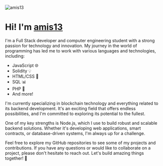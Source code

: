 ![amis13](https://pbs.twimg.com/profile_banners/240195013/1678865581/1500x500)

# Hi! I'm [amis13](https://amis13.github.io/)

I'm a Full Stack developer and computer engineering student with a strong passion for technology and innovation. My journey in the world of programming has led me to work with various languages and technologies, including:

- JavaScript 🌐
- Solidity 💡
- HTML/CSS 🎨
- SQL 📊
- PHP 🚀
- And more!

I'm currently specializing in blockchain technology and everything related to its backend development. It's an exciting field that offers endless possibilities, and I'm committed to exploring its potential to the fullest.

One of my key strengths is Node.js, which I use to build robust and scalable backend solutions. Whether it's developing web applications, smart contracts, or database-driven systems, I'm always up for a challenge.

Feel free to explore my GitHub repositories to see some of my projects and contributions. If you have any questions or would like to collaborate on a project, please don't hesitate to reach out. Let's build amazing things together! 🚀
